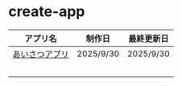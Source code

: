 # create-app

|アプリ名|制作日|最終更新日|
|:--:|:--:|:--:|
|[あいさつアプリ](https://github.com/kaneda05/create-app/blob/main/01_greet-app/feedback/document.md)|2025/9/30|2025/9/30|
|[]()|||
|[]()|||
|[]()|||
|[]()|||
|[]()|||